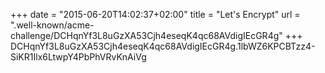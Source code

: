 +++
date = "2015-06-20T14:02:37+02:00"
title = "Let's Encrypt"
url = ".well-known/acme-challenge/DCHqnYf3L8uGzXA53Cjh4eseqK4qc68AVdigIEcGR4g"
+++
DCHqnYf3L8uGzXA53Cjh4eseqK4qc68AVdigIEcGR4g.1lbWZ6KPCBTzz4-SiKR1Ilx6LtwpY4PbPhVRvKnAiVg
